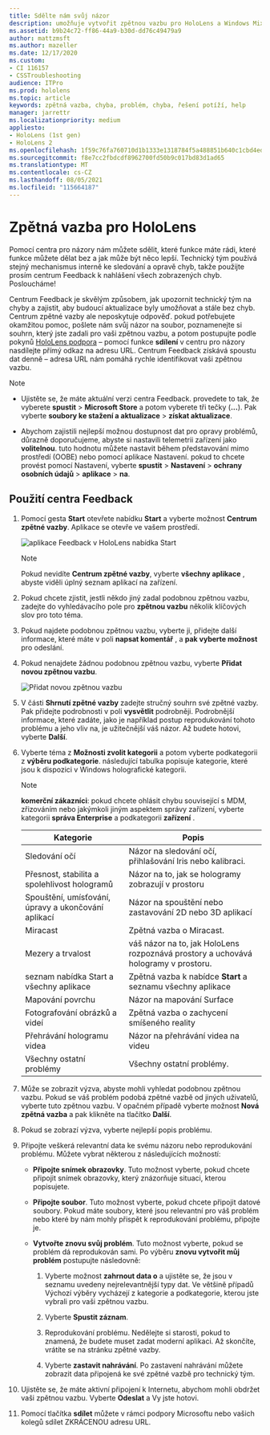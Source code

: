 ```yaml
---
title: Sdělte nám svůj názor
description: umožňuje vytvořit zpětnou vazbu pro HoloLens a Windows Mixed Reality vývojáře pomocí centra feedback.
ms.assetid: b9b24c72-ff86-44a9-b30d-dd76c49479a9
author: mattzmsft
ms.author: mazeller
ms.date: 12/17/2020
ms.custom:
- CI 116157
- CSSTroubleshooting
audience: ITPro
ms.prod: hololens
ms.topic: article
keywords: zpětná vazba, chyba, problém, chyba, řešení potíží, help
manager: jarrettr
ms.localizationpriority: medium
appliesto:
- HoloLens (1st gen)
- HoloLens 2
ms.openlocfilehash: 1f59c76fa760710d1b1333e1318784f5a488851b640c1cbd4ed6f673ae60029a
ms.sourcegitcommit: f8e7cc2fbdcdf8962700fd50b9c017bd83d1ad65
ms.translationtype: MT
ms.contentlocale: cs-CZ
ms.lasthandoff: 08/05/2021
ms.locfileid: "115664187"
---
```

# <a name="feedback-for-hololens"></a>Zpětná vazba pro HoloLens

Pomocí centra pro názory nám můžete sdělit, které funkce máte rádi, které funkce můžete dělat bez a jak může být něco lepší. Technický tým používá stejný mechanismus interně ke sledování a opravě chyb, takže použijte prosím centrum Feedback k nahlášení všech zobrazených chyb. Posloucháme!

Centrum Feedback je skvělým způsobem, jak upozornit technický tým na chyby a zajistit, aby budoucí aktualizace byly umožňovat a stále bez chyb. Centrum zpětné vazby ale neposkytuje odpověď. pokud potřebujete okamžitou pomoc, pošlete nám svůj názor na soubor, poznamenejte si souhrn, který jste zadali pro vaši zpětnou vazbu, a potom postupujte podle pokynů [HoloLens podpora](https://support.microsoft.com/supportforbusiness/productselection?sapid=e9391227-fa6d-927b-0fff-f96288631b8f) – pomocí funkce **sdílení** v centru pro názory nasdílejte přímý odkaz na adresu URL. Centrum Feedback získává spoustu dat denně – adresa URL nám pomáhá rychle identifikovat vaši zpětnou vazbu.

> [!NOTE]  
>  
> - Ujistěte se, že máte aktuální verzi centra Feedback. provedete to tak, že vyberete **spustit**  >  **Microsoft Store** a potom vyberete tři tečky (**...**). Pak vyberte **soubory ke stažení a aktualizace**  >  **získat aktualizace**.  
>  
> - Abychom zajistili nejlepší možnou dostupnost dat pro opravy problémů, důrazně doporučujeme, abyste si nastavili telemetrii zařízení jako **volitelnou**. tuto hodnotu můžete nastavit během představování mimo prostředí (OOBE) nebo pomocí aplikace Nastavení. pokud to chcete provést pomocí Nastavení, vyberte **spustit**  >  **Nastavení**  >  **ochrany osobních údajů**  >  **aplikace**  >  **na**.

## <a name="use-the-feedback-hub"></a>Použití centra Feedback

1. Pomocí gesta **Start** otevřete nabídku **Start** a vyberte možnost **Centrum zpětné vazby**. Aplikace se otevře ve vašem prostředí.

   ![aplikace Feedback v HoloLens nabídka Start](./images/hololens2-feedbackhub-tile.png)
   > [!NOTE]  
   > Pokud nevidíte **Centrum zpětné vazby**, vyberte **všechny aplikace** , abyste viděli úplný seznam aplikací na zařízení.

1. Pokud chcete zjistit, jestli někdo jiný zadal podobnou zpětnou vazbu, zadejte do vyhledávacího pole pro **zpětnou vazbu** několik klíčových slov pro toto téma.
1. Pokud najdete podobnou zpětnou vazbu, vyberte ji, přidejte další informace, které máte v poli **napsat komentář** , a **pak vyberte možnost** pro odeslání.
1. Pokud nenajdete žádnou podobnou zpětnou vazbu, vyberte **Přidat novou zpětnou vazbu**.

   ![Přidat novou zpětnou vazbu](./images/hololens-feedback-1.png)

1. V části **Shrnutí zpětné vazby** zadejte stručný souhrn své zpětné vazby. Pak přidejte podrobnosti v poli **vysvětlit** podrobněji. Podrobnější informace, které zadáte, jako je například postup reprodukování tohoto problému a jeho vliv na, je užitečnější váš názor. Až budete hotovi, vyberte **Další**.

1. Vyberte téma z **Možnosti zvolit kategorii** a potom vyberte podkategorii z **výběru podkategorie**. následující tabulka popisuje kategorie, které jsou k dispozici v Windows holografické kategorii.

   > [!NOTE]  
   > **komerční zákazníci**: pokud chcete ohlásit chybu související s MDM, zřizováním nebo jakýmkoli jiným aspektem správy zařízení, vyberte kategorii **správa Enterprise** a podkategorii **zařízení** .

   |Kategorie |Popis |
   | --- | --- |
   |Sledování očí |Názor na sledování očí, přihlašování Iris nebo kalibraci. |
   |Přesnost, stabilita a spolehlivost hologramů |Názor na to, jak se hologramy zobrazují v prostoru |
   |Spouštění, umísťování, úpravy a ukončování aplikací |Názor na spouštění nebo zastavování 2D nebo 3D aplikací |
   |Miracast |Zpětná vazba o Miracast. |
   |Mezery a trvalost |váš názor na to, jak HoloLens rozpoznává prostory a uchovává hologramy v prostoru. |
   |seznam nabídka Start a všechny aplikace |Zpětná vazba k nabídce **Start** a seznamu všechny aplikace |
   |Mapování povrchu |Názor na mapování Surface |
   |Fotografování obrázků a videí |Zpětná vazba o zachycení smíšeného reality |
   |Přehrávání hologramu videa |Názor na přehrávání videa na videu |
   |Všechny ostatní problémy |Všechny ostatní problémy. |

1. Může se zobrazit výzva, abyste mohli vyhledat podobnou zpětnou vazbu. Pokud se váš problém podobá zpětné vazbě od jiných uživatelů, vyberte tuto zpětnou vazbu. V opačném případě vyberte možnost **Nová zpětná vazba** a pak klikněte na tlačítko **Další**.

1. Pokud se zobrazí výzva, vyberte nejlepší popis problému.

1. Připojte veškerá relevantní data ke svému názoru nebo reprodukování problému. Můžete vybrat některou z následujících možností:

   - **Připojte snímek obrazovky**. Tuto možnost vyberte, pokud chcete připojit snímek obrazovky, který znázorňuje situaci, kterou popisujete.
   - **Připojte soubor**. Tuto možnost vyberte, pokud chcete připojit datové soubory. Pokud máte soubory, které jsou relevantní pro váš problém nebo které by nám mohly přispět k reprodukování problému, připojte je.
   - **Vytvořte znovu svůj problém**. Tuto možnost vyberte, pokud se problém dá reprodukován sami. Po výběru **znovu vytvořit můj problém** postupujte následovně:  

     1. Vyberte možnost **zahrnout data o** a ujistěte se, že jsou v seznamu uvedeny nejrelevantnější typy dat. Ve většině případů Výchozí výběry vycházejí z kategorie a podkategorie, kterou jste vybrali pro vaši zpětnou vazbu.  
     1. Vyberte **Spustit záznam**.

     1. Reprodukování problému. Nedělejte si starosti, pokud to znamená, že budete muset zadat moderní aplikaci. Až skončíte, vrátíte se na stránku zpětné vazby.
     1. Vyberte **zastavit nahrávání**. Po zastavení nahrávání můžete zobrazit data připojená ke své zpětné vazbě pro technický tým.

1. Ujistěte se, že máte aktivní připojení k Internetu, abychom mohli obdržet vaši zpětnou vazbu. Vyberte **Odeslat** a Vy jste hotovi.

1. Pomocí tlačítka **sdílet** můžete v rámci podpory Microsoftu nebo vašich kolegů sdílet ZKRÁCENOU adresu URL.